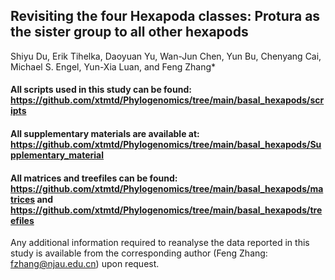 ## Revisiting the four Hexapoda classes: Protura as the sister group to all other hexapods

Shiyu Du, Erik Tihelka, Daoyuan Yu, Wan-Jun Chen, Yun Bu, Chenyang Cai, Michael S. Engel, Yun-Xia Luan, and Feng Zhang*

#### All scripts used in this study can be found: https://github.com/xtmtd/Phylogenomics/tree/main/basal_hexapods/scripts

#### All supplementary materials are available at: https://github.com/xtmtd/Phylogenomics/tree/main/basal_hexapods/Supplementary_material

#### All matrices and treefiles can be found: https://github.com/xtmtd/Phylogenomics/tree/main/basal_hexapods/matrices and https://github.com/xtmtd/Phylogenomics/tree/main/basal_hexapods/treefiles

Any additional information required to reanalyse the data reported in this study is available from the corresponding author (Feng Zhang: fzhang@njau.edu.cn) upon request.
